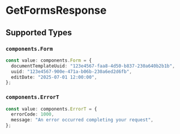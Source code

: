 # GetFormsResponse


## Supported Types

### `components.Form`

```typescript
const value: components.Form = {
  documentTemplateUuid: "123e4567-faa8-4d50-b837-230a640b2b1b",
  uuid: "123e4567-900e-471a-b06b-230a6ed2d6fb",
  editDate: "2025-07-01 12:00:00",
};
```

### `components.ErrorT`

```typescript
const value: components.ErrorT = {
  errorCode: 1000,
  message: "An error occurred completing your request",
};
```

